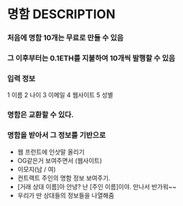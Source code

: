 # 명함 DESCRIPTION

### 처음에 명함 10개는 무료로 만들 수 있음

### 그 이후부터는 0.1ETH를 지불하여 10개씩 발행할 수 있음

### 입력 정보

1 이름
2 나이
3 이메일
4 웹사이트
5 성별

### 명함은 교환할 수 있다.

### 명함을 받아서 그 정보를 기반으로

- 웹 프런트에 인삿말 올리기
- OG같은거 보여주면서 (웹사이트)
- 이모지(남 / 여)
- 컨트랙트 주인의 명함 정보 보여주기.
- [거래 상대 이름]아 안녕? 난 [주인 이름]이야. 만나서 반가워~~
- 우리가 딴 상대들의 정보들을 나열해줌
